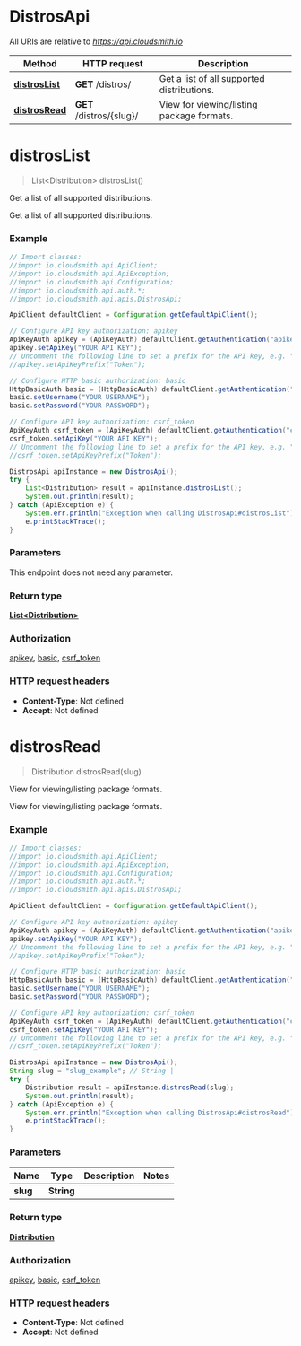 # DistrosApi

All URIs are relative to *https://api.cloudsmith.io*

Method | HTTP request | Description
------------- | ------------- | -------------
[**distrosList**](DistrosApi.md#distrosList) | **GET** /distros/ | Get a list of all supported distributions.
[**distrosRead**](DistrosApi.md#distrosRead) | **GET** /distros/{slug}/ | View for viewing/listing package formats.


<a name="distrosList"></a>
# **distrosList**
> List&lt;Distribution&gt; distrosList()

Get a list of all supported distributions.

Get a list of all supported distributions.

### Example
```java
// Import classes:
//import io.cloudsmith.api.ApiClient;
//import io.cloudsmith.api.ApiException;
//import io.cloudsmith.api.Configuration;
//import io.cloudsmith.api.auth.*;
//import io.cloudsmith.api.apis.DistrosApi;

ApiClient defaultClient = Configuration.getDefaultApiClient();

// Configure API key authorization: apikey
ApiKeyAuth apikey = (ApiKeyAuth) defaultClient.getAuthentication("apikey");
apikey.setApiKey("YOUR API KEY");
// Uncomment the following line to set a prefix for the API key, e.g. "Token" (defaults to null)
//apikey.setApiKeyPrefix("Token");

// Configure HTTP basic authorization: basic
HttpBasicAuth basic = (HttpBasicAuth) defaultClient.getAuthentication("basic");
basic.setUsername("YOUR USERNAME");
basic.setPassword("YOUR PASSWORD");

// Configure API key authorization: csrf_token
ApiKeyAuth csrf_token = (ApiKeyAuth) defaultClient.getAuthentication("csrf_token");
csrf_token.setApiKey("YOUR API KEY");
// Uncomment the following line to set a prefix for the API key, e.g. "Token" (defaults to null)
//csrf_token.setApiKeyPrefix("Token");

DistrosApi apiInstance = new DistrosApi();
try {
    List<Distribution> result = apiInstance.distrosList();
    System.out.println(result);
} catch (ApiException e) {
    System.err.println("Exception when calling DistrosApi#distrosList");
    e.printStackTrace();
}
```

### Parameters
This endpoint does not need any parameter.

### Return type

[**List&lt;Distribution&gt;**](Distribution.md)

### Authorization

[apikey](../README.md#apikey), [basic](../README.md#basic), [csrf_token](../README.md#csrf_token)

### HTTP request headers

 - **Content-Type**: Not defined
 - **Accept**: Not defined

<a name="distrosRead"></a>
# **distrosRead**
> Distribution distrosRead(slug)

View for viewing/listing package formats.

View for viewing/listing package formats.

### Example
```java
// Import classes:
//import io.cloudsmith.api.ApiClient;
//import io.cloudsmith.api.ApiException;
//import io.cloudsmith.api.Configuration;
//import io.cloudsmith.api.auth.*;
//import io.cloudsmith.api.apis.DistrosApi;

ApiClient defaultClient = Configuration.getDefaultApiClient();

// Configure API key authorization: apikey
ApiKeyAuth apikey = (ApiKeyAuth) defaultClient.getAuthentication("apikey");
apikey.setApiKey("YOUR API KEY");
// Uncomment the following line to set a prefix for the API key, e.g. "Token" (defaults to null)
//apikey.setApiKeyPrefix("Token");

// Configure HTTP basic authorization: basic
HttpBasicAuth basic = (HttpBasicAuth) defaultClient.getAuthentication("basic");
basic.setUsername("YOUR USERNAME");
basic.setPassword("YOUR PASSWORD");

// Configure API key authorization: csrf_token
ApiKeyAuth csrf_token = (ApiKeyAuth) defaultClient.getAuthentication("csrf_token");
csrf_token.setApiKey("YOUR API KEY");
// Uncomment the following line to set a prefix for the API key, e.g. "Token" (defaults to null)
//csrf_token.setApiKeyPrefix("Token");

DistrosApi apiInstance = new DistrosApi();
String slug = "slug_example"; // String | 
try {
    Distribution result = apiInstance.distrosRead(slug);
    System.out.println(result);
} catch (ApiException e) {
    System.err.println("Exception when calling DistrosApi#distrosRead");
    e.printStackTrace();
}
```

### Parameters

Name | Type | Description  | Notes
------------- | ------------- | ------------- | -------------
 **slug** | **String**|  |

### Return type

[**Distribution**](Distribution.md)

### Authorization

[apikey](../README.md#apikey), [basic](../README.md#basic), [csrf_token](../README.md#csrf_token)

### HTTP request headers

 - **Content-Type**: Not defined
 - **Accept**: Not defined

